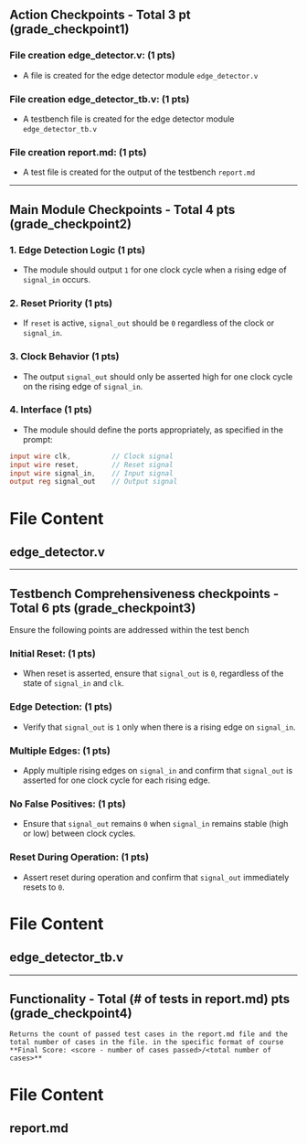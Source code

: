 ## Action Checkpoints - Total 3 pt (grade_checkpoint1)

### File creation edge_detector.v: (1 pts)
   - A file is created for the edge detector module `edge_detector.v`

### File creation edge_detector_tb.v: (1 pts)
   - A testbench file is created for the edge detector module `edge_detector_tb.v`

### File creation report.md: (1 pts)
   - A test file is created for the output of the testbench `report.md`

---

## Main Module Checkpoints - Total 4 pts (grade_checkpoint2)

### 1. Edge Detection Logic (1 pts)
   - The module should output `1` for one clock cycle when a rising edge of `signal_in` occurs.

### 2. Reset Priority (1 pts)
   - If `reset` is active, `signal_out` should be `0` regardless of the clock or `signal_in`.

### 3. Clock Behavior (1 pts)
   - The output `signal_out` should only be asserted high for one clock cycle on the rising edge of `signal_in`.

### 4. Interface (1 pts)
   - The module should define the ports appropriately, as specified in the prompt:
   ```verilog
   input wire clk,          // Clock signal  
   input wire reset,        // Reset signal  
   input wire signal_in,    // Input signal  
   output reg signal_out    // Output signal
   ```

# File Content

## edge_detector.v

---

## Testbench Comprehensiveness checkpoints - Total 6 pts (grade_checkpoint3)

Ensure the following points are addressed within the test bench 

### Initial Reset: (1 pts)
   - When reset is asserted, ensure that `signal_out` is `0`, regardless of the state of `signal_in` and `clk`.

### Edge Detection: (1 pts)
   - Verify that `signal_out` is `1` only when there is a rising edge on `signal_in`.

### Multiple Edges: (1 pts)
   - Apply multiple rising edges on `signal_in` and confirm that `signal_out` is asserted for one clock cycle for each rising edge.

### No False Positives: (1 pts)
   - Ensure that `signal_out` remains `0` when `signal_in` remains stable (high or low) between clock cycles.

### Reset During Operation: (1 pts)
   - Assert reset during operation and confirm that `signal_out` immediately resets to `0`.

# File Content

## edge_detector_tb.v

---

## Functionality - Total (# of tests in report.md) pts (grade_checkpoint4)
    Returns the count of passed test cases in the report.md file and the total number of cases in the file. in the specific format of course **Final Score: <score - number of cases passed>/<total number of cases>**

# File Content

## report.md